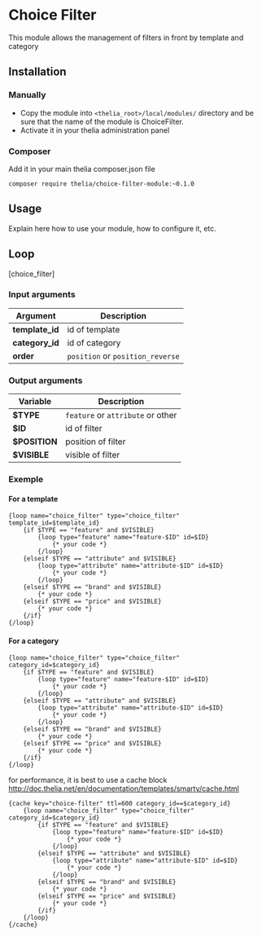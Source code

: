 # Choice Filter

This module allows the management of filters in front by template and category

## Installation

### Manually

* Copy the module into ```<thelia_root>/local/modules/``` directory and be sure that the name of the module is ChoiceFilter.
* Activate it in your thelia administration panel

### Composer

Add it in your main thelia composer.json file

```
composer require thelia/choice-filter-module:~0.1.0
```

## Usage

Explain here how to use your module, how to configure it, etc.

## Loop

[choice_filter]

### Input arguments

|Argument |Description |
|---      |--- |
|**template_id** | id of template |
|**category_id** | id of category |
|**order** | `position` or `position_reverse` |

### Output arguments

|Variable   |Description |
|---        |--- |
|**$TYPE**    | `feature` or `attribute` or other |
|**$ID**    | id of filter |
|**$POSITION**    | position of filter |
|**$VISIBLE**    | visible of filter |

### Exemple

#### For a template
```smarty
{loop name="choice_filter" type="choice_filter" template_id=$template_id}
    {if $TYPE == "feature" and $VISIBLE}
        {loop type="feature" name="feature-$ID" id=$ID}
            {* your code *}
        {/loop}
    {elseif $TYPE == "attribute" and $VISIBLE}
        {loop type="attribute" name="attribute-$ID" id=$ID}
            {* your code *}
        {/loop}
    {elseif $TYPE == "brand" and $VISIBLE}
        {* your code *}
    {elseif $TYPE == "price" and $VISIBLE}
        {* your code *}
    {/if}
{/loop}
```

#### For a category
```smarty
{loop name="choice_filter" type="choice_filter" category_id=$category_id}
    {if $TYPE == "feature" and $VISIBLE}
        {loop type="feature" name="feature-$ID" id=$ID}
            {* your code *}
        {/loop}
    {elseif $TYPE == "attribute" and $VISIBLE}
        {loop type="attribute" name="attribute-$ID" id=$ID}
            {* your code *}
        {/loop}
    {elseif $TYPE == "brand" and $VISIBLE}
        {* your code *}
    {elseif $TYPE == "price" and $VISIBLE}
        {* your code *}
    {/if}
{/loop}
```

for performance, it is best to use a cache block
http://doc.thelia.net/en/documentation/templates/smarty/cache.html

```smarty
{cache key="choice-filter" ttl=600 category_id==$category_id}
    {loop name="choice_filter" type="choice_filter" category_id=$category_id}
        {if $TYPE == "feature" and $VISIBLE}
            {loop type="feature" name="feature-$ID" id=$ID}
                {* your code *}
            {/loop}
        {elseif $TYPE == "attribute" and $VISIBLE}
            {loop type="attribute" name="attribute-$ID" id=$ID}
                {* your code *}
            {/loop}
        {elseif $TYPE == "brand" and $VISIBLE}
            {* your code *}
        {elseif $TYPE == "price" and $VISIBLE}
            {* your code *}
        {/if}
    {/loop}
{/cache}
```
